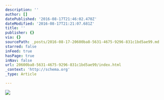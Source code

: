 ```yaml
---
description: ''
author: []
datePublished: '2016-08-17T21:46:02.470Z'
dateModified: '2016-08-17T21:21:07.681Z'
title: ''
publisher: {}
via: {}
sourcePath: _posts/2016-08-17-20600ba8-5631-4675-9296-831c1bd5ae99.md
starred: false
inFeed: true
hasPage: true
inNav: false
url: 20600ba8-5631-4675-9296-831c1bd5ae99/index.html
_context: 'http://schema.org'
_type: Article

---
```

![](https://the-grid-user-content.s3-us-west-2.amazonaws.com/a4daa152-a7b4-4bbe-a808-3927f1be8a70.jpg)
